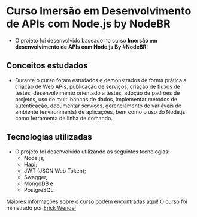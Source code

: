 # Curso Imersão em Desenvolvimento de APIs com Node.js by NodeBR

- O projeto foi desenvolvido baseado no curso **Imersão em desenvolvimento de APIs com Node.js By #NodeBR**!

## Conceitos estudados
- Durante o curso foram estudados e demonstrados de forma prática a criação de Web APIs, publicação de serviços, criação de fluxos de testes, desenvolvimento orientado a testes, adoção de padrões de projetos, uso de multi bancos de dados, implementar métodos de autenticação, documentar serviços, gerenciamento de variáveis de ambiente (environments) de aplicações, bem como o uso do Node.js como ferramenta de linha de comando.

## Tecnologias utilizadas
- O projeto foi desenvolvido utilizando as seguintes tecnologias:
   - Node.js;
   - Hapi;
   - JWT (JSON Web Token);
   - Swagger,
   - MongoDB e
   - PostgreSQL.

Maiores informações sobre o curso podem encontradas [aqui](https://erickwendel.teachable.com/p/node-js-para-iniciantes-nodebr)!
O curso foi ministrado por [Erick Wendel](https://www.linkedin.com/in/erickwendel/)
